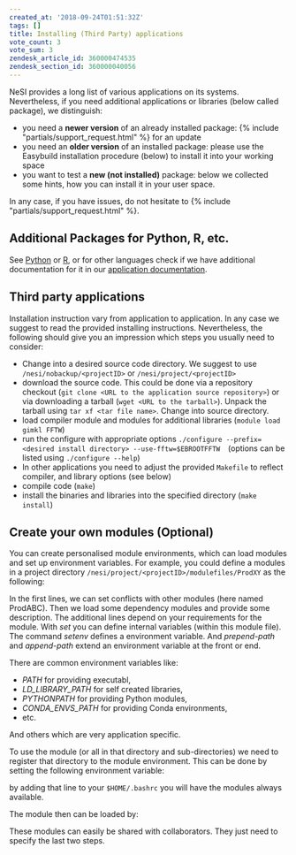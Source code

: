 ```yaml
---
created_at: '2018-09-24T01:51:32Z'
tags: []
title: Installing (Third Party) applications
vote_count: 3
vote_sum: 3
zendesk_article_id: 360000474535
zendesk_section_id: 360000040056
---
```


NeSI provides a long list of various applications on its systems.
Nevertheless, if you need additional applications or libraries (below
called package), we distinguish:

- you need a **newer version** of an already installed package:  {% include "partials/support_request.html" %} for
    an update
- you need an **older version** of an installed package: please use
    the Easybuild installation procedure (below) to install it into your
    working space
- you want to test a **new (not installed)** package: below we
    collected some hints, how you can install it in your user space.

In any case, if you have issues, do not hesitate to {% include "partials/support_request.html" %}.

## Additional Packages for Python, R, etc.

See [Python](../../../Scientific_Computing/Supported_Applications/Python.md) or [R](../../../Scientific_Computing/Supported_Applications/R.md),
or for other languages check if we have additional documentation for it
in our [application documentation](../../Supported_Applications/index.md).

## Third party applications

Installation instruction vary from application to application. In any
case we suggest to read the provided installing instructions.
Nevertheless, the following should give you an impression which steps
you usually need to consider:

- Change into a desired source code directory. We suggest to use
    `/nesi/nobackup/<projectID>` or `/nesi/project/<projectID>`
- download the source code. This could be done via a repository
    checkout (`git clone <URL to the application source repository>`) or
    via downloading a tarball (`wget <URL to the tarball>`). Unpack the
    tarball using `tar xf <tar file name>`. Change into source
    directory.
- load compiler module and modules for additional libraries
    (`module load gimkl FFTW`)
- run the configure with appropriate options
    `./configure --prefix=<desired install directory> --use-fftw=$EBROOTFFTW  `(options
    can be listed using `./configure --help`)
- In other applications you need to adjust the provided `Makefile` to
    reflect compiler, and library options (see below)
- compile code (`make`)
- install the binaries and libraries into the specified directory
    (`make install`)

## Create your own modules (Optional)

You can create personalised module environments, which can load modules
and set up environment variables. For example, you could define a
modules in a project directory
`/nesi/project/<projectID>/modulefiles/ProdXY` as the following:

In the first lines, we can set conflicts with other modules (here named
ProdABC). Then we load some dependency modules and provide some
description. The additional lines depend on your requirements for the
module. With *set* you can define internal variables (within this module
file). The command *setenv* defines a environment variable. And
*prepend-path* and *append-path* extend an environment variable at the
front or end.

There are common environment variables like:

- *PATH* for providing executabl,
- *LD\_LIBRARY\_PATH* for self created libraries,
- *PYTHONPATH* for providing Python modules,
- *CONDA\_ENVS\_PATH* for providing Conda environments,
- etc.

And others which are very application specific.

To use the module (or all in that directory and sub-directories) we need
to register that directory to the module environment. This can be done
by setting the following environment variable:

by adding that line to your `$HOME/.bashrc` you will have the modules
always available.

The module then can be loaded by:

These modules can easily be shared with collaborators. They just need to
specify the last two steps.
